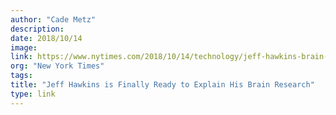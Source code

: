 ```yaml
---
author: "Cade Metz"
description:
date: 2018/10/14
image:
link: https://www.nytimes.com/2018/10/14/technology/jeff-hawkins-brain-research.html
org: "New York Times"
tags:
title: "Jeff Hawkins is Finally Ready to Explain His Brain Research"
type: link
---
```

